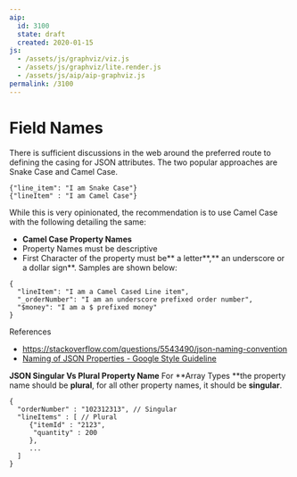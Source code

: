 ```yaml
---
aip:
  id: 3100
  state: draft
  created: 2020-01-15
js:
  - /assets/js/graphviz/viz.js
  - /assets/js/graphviz/lite.render.js
  - /assets/js/aip/aip-graphviz.js
permalink: /3100
---
```


# Field Names

There is sufficient discussions in the web around the preferred route to defining the casing for JSON attributes. The two popular approaches are Snake Case and Camel Case. 

```
{"line_item": "I am Snake Case"}
{"lineItem" : "I am Camel Case"}
```

While this is very opinionated, the recommendation is to use Camel Case with the following detailing the same:

* **Camel Case Property Names**
* Property Names must be descriptive
* First Character of the property must be** a letter**,** an underscore or a dollar sign**. Samples are shown below:

```
{
  "lineItem": "I am a Camel Cased Line item",
  "_orderNumber": "I am an underscore prefixed order number",
  "$money": "I am a $ prefixed money"
}
```

References

* https://stackoverflow.com/questions/5543490/json-naming-convention
* [Naming of JSON Properties - Google Style Guideline](https://google.github.io/styleguide/jsoncstyleguide.xml?showone=Property_Name_Format#Property_Name_Format)

**JSON Singular Vs Plural Property Name**
For **Array Types **the property name should be **plural**, for all other property names, it should be **singular**.

```
{
  "orderNumber" : "102312313", // Singular
  "lineItems" : [ // Plural
     {"itemId" : "2123",
      "quantity" : 200
     },
     ...
  ]
}
```
